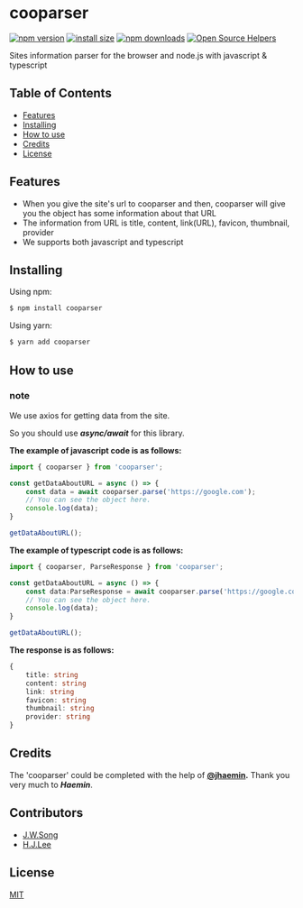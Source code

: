 # cooparser

[![npm version](https://img.shields.io/npm/v/cooparser.svg?style=flat-square)](https://www.npmjs.org/package/cooparser)
[![install size](https://packagephobia.com/badge?p=cooparser)](https://packagephobia.com/result?p=cooparser)
[![npm downloads](https://img.shields.io/npm/dm/cooparser.svg?style=flat-square)](https://npm-stat.com/charts.html?package=cooparser)
[![Open Source Helpers](https://www.codetriage.com/cookie-parking/cooparser/badges/users.svg)](https://www.codetriage.com/cookie-parking/cooparser)

Sites information parser for the browser and node.js with javascript & typescript
## Table of Contents
  - [Features](#features)
  - [Installing](#installing)
  - [How to use](#how-to-use)
  - [Credits](#credits)
  - [License](#license)

## Features

- When you give the site's url to cooparser and then, cooparser will give you the object has some information about that URL
- The information from URL is title, content, link(URL), favicon, thumbnail, provider
- We supports both javascript and typescript

## Installing

Using npm:

```bash
$ npm install cooparser
```

Using yarn:

```bash
$ yarn add cooparser
```

## How to use

### note
We use axios for getting data from the site.

So you should use ***async/await*** for this library.

**The example of javascript code is as follows:**
```js
import { cooparser } from 'cooparser';

const getDataAboutURL = async () => {
    const data = await cooparser.parse('https://google.com');
    // You can see the object here.
    console.log(data);
}

getDataAboutURL();
```

**The example of typescript code is as follows:**

``` ts
import { cooparser, ParseResponse } from 'cooparser';

const getDataAboutURL = async () => {
    const data:ParseResponse = await cooparser.parse('https://google.com');
    // You can see the object here.
    console.log(data);
}

getDataAboutURL();
```

**The response is as follows:**

```ts
{
    title: string
    content: string
    link: string
    favicon: string
    thumbnail: string
    provider: string
}
```

## Credits

The 'cooparser' could be completed with the help of **[@jhaemin](https://github.com/jhaemin).** Thank you very much to ***Haemin***.

## Contributors
-  [J.W.Song](https://github.com/bluayer)
-  [H.J.Lee](https://github.com/hyundang)

## License

[MIT](LICENSE)
